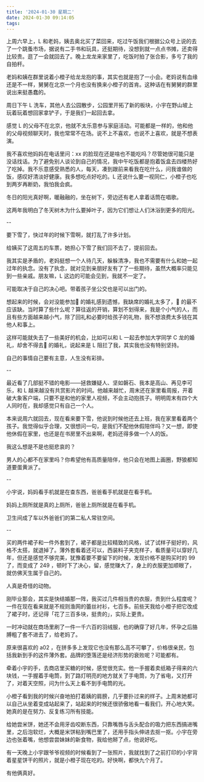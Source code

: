 ```yaml
---
title: '2024-01-30 星期二'
date: 2024-01-30 09:14:05
tags:
---
```


上周六早上，L 和老妈，姨去奥北买了菜回来，吃过午饭我们根据公众号上说的去了一个跳蚤市场，据说有二手书和玩具，还挺期待，没想到就一点点书摊，还卖得比较贵。逛了一会就回去了。晚上龙龙来家里了，吃饭时拍了张合影，多亏了我的自拍杆。

老妈和姨在群里说着小橙子给龙龙抱的事，其实也就是抱了一小会。老妈说有血缘还是不一样，舅舅在北京一个月也没有换来小橙子的首肯。这种话在有舅舅的群里说出来挺愚蠢的。

周日下午 L 洗车，其他人去公园散步，公园里开拓了新的板块，小宇在野山坡上玩着玩着想回家拿铲子，于是我们一起回去拿。

感觉 L 的父母不在北京，他就不太乐意参与家庭活动。可能都是一样的，他和他的父母视频聊天时，我也常常不在场。说不上不喜欢，也说不上喜欢，就是不想表演。

我不喜欢他妈妈在电话里问：xx 的脸现在还是啥也不能吃吗？尽管她很可能只是没话找话。为了避免别人谈论到自己的情况，我中午吃饭都是抱着饭盒去四楼热好了吃掉。我不乐意感受熟悉的人，每天，凑到跟前来看我在吃什么，问我谁做的饭，感叹好清淡好健康。我多想吃点好吃的。L 还说什么要一视同仁，小橙子也吃到两岁再断奶，我怕我会疯。

冬日的阳光真好啊，暖融融的，坐在树下，旁边还有老人拿着话筒在唱歌。

这两年我明白了冬天树木为什么要掉叶子，因为它们想让人们沐浴到更多的阳光。

--

要下雪了，快过年的时候下雪啊，就打乱了许多计划。

给姨买了这周五的车票，她担心下雪了我们回不去了，提前回去。

我其实是矛盾的，老妈挺想一个人待几天，躲躲清净，我也不需要有什么和她一起过年的执念。没有了执念，就对见到亲朋好友有了了一些期待，虽然大概率只能见到一些亲戚。朋友嘛，L 这边的可能会见到，我就不一定了。

可能取决于自己的决心吧。带着孩子坐公交也是可以出门的。

想起来的时候，会对没能参加🚗 的婚礼感到遗憾，我缺席的婚礼太多了，🚗 的最不应该缺。当时算了些什么呢？算往返的开销，算划不划得来，我是个小气的人，而且有些方面越来越小气，除了回礼和必要时给孩子的礼物，我不想浪费太多钱在其他人和事上。

这样可能就失去了一些美好的机会，比如可以和 L 一起去参加大学同学 C 龙的婚礼，却舍不得去🚗 的婚礼，说起来是 L 阻拦了我，其实我也没有特别坚持。

自己的事情自己要有主意，人生没有彩排。

--

最近看了几部挺不错的电影——拯救嫌疑人、坚如磐石、我本是高山、再见李可乐，和 L 越来越没有共赏影片的时间。他越来越忙，周末还在家里看周报，开着破大象客户端，只要不是和他的家里人视频，不会主动抱孩子。明明周末有四个大人同时在，我却感觉只有自己一个人。

本来说周六就回去，现在看来要下雪，他说到时候他还去上班，我在家里看着两个孩子。我觉得似乎合理，又很想问一句，是我们不配他休假陪伴吗？又一想，即使他休假在家里，也还是在书房里不出来啊，老妈还得多做一个人的饭。

我这么想是不是也挺悲哀的？

男人的心都不在家里吗？你希望他有高质量陪伴，他只会在地图上画圈，野狼都知道要蛋黄派了。

--

小宇说，妈妈看手机就是在查东西，爸爸看手机就是在看手机。

妈妈上厕所就是真的上厕所，爸爸上厕所就是在看手机。

卫生间成了车以外爸爸们的第二私人常驻空间。

--

买的两件裙子和一件外套到了，裙子都是比较精致的风格，试了试样子挺好的，风格不太搭，就退掉了。薄外套看着还可以，西装料子夹克样子，看质量可以穿好几年，但还是感觉不够完美，犹豫着要不要留下的时候，发现价格不是购买时的 99 了，而变成了 249 ，顿时下了决心，留，感觉赚大了，身上的衣服更加顺眼了，就仿佛天生属于自己的。

人真是奇怪的动物。

刚毕业那会，其实是快结婚那一阵，我买过几件相当贵的衣服，贵到什么程度呢？一件在现在看来就是不规则渔网的蕾丝衬衫，七百多。前些天我给小橙子把它改成了裙子时，还记得「花了三百多块，挺贵的」，实际上更贵。

一时冲动就在商场里刷了一件一千六百的羽绒服，也的确穿了好几年，怀孕之后胳膊粗了套不进去了，给老妈了。

原来很喜欢的 a02 ，在拼多多上发现它也没有那么高不可攀了，价格很亲民，包括我新到手的这件薄外套。品牌的堕落还是经济形势的衰败呢？可能都有。

牵着小宇的手，去商店里买糖的时候，感觉很充实。他一手握着卖纸箱子得来的六块钱，一手握着手电筒，到了路灯明亮的地方就关了手电筒，为了省电，又打开了，对着天空照，问为什么天上看不到手电筒的光。

小橙子看到我的时候兴奋地拍打着姨的肩膀，几乎要扑过来的样子。上周末她都可以自己从坐着变成站起来了，站起来的时候还很骄傲地看一看我们，开心地大笑。她真的是在努力、反复练习所有技能。

给她尝米饼，她还不会用牙齿咬断东西，只靠嘴唇与舌头配合的吸力把东西搞进嘴里，之后泡软烂，大概是米饼粘到嘴巴里了，还用手指头伸进去抠一抠。小宇在旁边也张着嘴，他想尝尝妹妹的新食物，我给他掰了点，他说好吃。

有一天晚上小宇跟爷爷视频的时候看到了一张照片，我就找到了之前打印的小宇背着星星饼干的照片，就是小橙子现在吃的。好快啊，都快九个月了。

有他俩真好。



